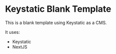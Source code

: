 # Keystatic Blank Template

This is a blank template using Keystatic as a CMS.

It uses:

- Keystatic
- NextJS